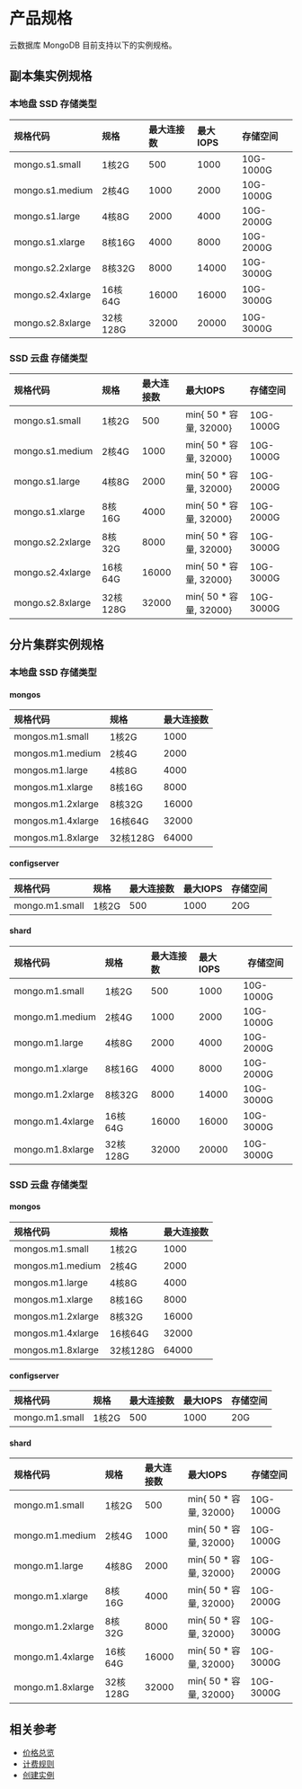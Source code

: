 # 产品规格

云数据库 MongoDB 目前支持以下的实例规格。

## 副本集实例规格

### 本地盘 SSD 存储类型

| 规格代码         | 规格     | 最大连接数 | 最大IOPS | 存储空间  |
| :--------------- | :------- | :--------- | :------- | :-------- |
| mongo.s1.small   | 1核2G    | 500        | 1000     | 10G-1000G |
| mongo.s1.medium  | 2核4G    | 1000       | 2000     | 10G-1000G |
| mongo.s1.large   | 4核8G    | 2000       | 4000     | 10G-2000G |
| mongo.s1.xlarge  | 8核16G   | 4000       | 8000     | 10G-2000G |
| mongo.s2.2xlarge | 8核32G   | 8000       | 14000    | 10G-3000G |
| mongo.s2.4xlarge | 16核64G  | 16000      | 16000    | 10G-3000G |
| mongo.s2.8xlarge | 32核128G | 32000      | 20000    | 10G-3000G |

### SSD 云盘 存储类型

| 规格代码         | 规格     | 最大连接数 | 最大IOPS               | 存储空间  |
| :--------------- | :------- | :--------- | :--------------------- | :-------- |
| mongo.s1.small   | 1核2G    | 500        | min{ 50 * 容量, 32000} | 10G-1000G |
| mongo.s1.medium  | 2核4G    | 1000       | min{ 50 * 容量, 32000} | 10G-1000G |
| mongo.s1.large   | 4核8G    | 2000       | min{ 50 * 容量, 32000} | 10G-2000G |
| mongo.s1.xlarge  | 8核16G   | 4000       | min{ 50 * 容量, 32000} | 10G-2000G |
| mongo.s2.2xlarge | 8核32G   | 8000       | min{ 50 * 容量, 32000} | 10G-3000G |
| mongo.s2.4xlarge | 16核64G  | 16000      | min{ 50 * 容量, 32000} | 10G-3000G |
| mongo.s2.8xlarge | 32核128G | 32000      | min{ 50 * 容量, 32000} | 10G-3000G |

## 分片集群实例规格

### 本地盘 SSD 存储类型

#### mongos

| 规格代码          | 规格     | 最大连接数 |
| :---------------- | :------- | :--------- |
| mongos.m1.small   | 1核2G    | 1000       |
| mongos.m1.medium  | 2核4G    | 2000       |
| mongos.m1.large   | 4核8G    | 4000       |
| mongos.m1.xlarge  | 8核16G   | 8000       |
| mongos.m1.2xlarge | 8核32G   | 16000      |
| mongos.m1.4xlarge | 16核64G  | 32000      |
| mongos.m1.8xlarge | 32核128G | 64000      |

#### configserver

| 规格代码       | 规格  | 最大连接数 | 最大IOPS | 存储空间 |
| :------------- | :---- | :--------- | :------- | :------- |
| mongo.m1.small | 1核2G | 500        | 1000     | 20G      |

#### shard

| 规格代码         | 规格     | 最大连接数 | 最大IOPS | 存储空间  |
| :--------------- | :------- | :--------- | :------- | --------- |
| mongo.m1.small   | 1核2G    | 500        | 1000     | 10G-1000G |
| mongo.m1.medium  | 2核4G    | 1000       | 2000     | 10G-1000G |
| mongo.m1.large   | 4核8G    | 2000       | 4000     | 10G-2000G |
| mongo.m1.xlarge  | 8核16G   | 4000       | 8000     | 10G-2000G |
| mongo.m1.2xlarge | 8核32G   | 8000       | 14000    | 10G-3000G |
| mongo.m1.4xlarge | 16核64G  | 16000      | 16000    | 10G-3000G |
| mongo.m1.8xlarge | 32核128G | 32000      | 20000    | 10G-3000G |

### SSD 云盘 存储类型

#### mongos

| 规格代码          | 规格     | 最大连接数 |
| :---------------- | :------- | :--------- |
| mongos.m1.small   | 1核2G    | 1000       |
| mongos.m1.medium  | 2核4G    | 2000       |
| mongos.m1.large   | 4核8G    | 4000       |
| mongos.m1.xlarge  | 8核16G   | 8000       |
| mongos.m1.2xlarge | 8核32G   | 16000      |
| mongos.m1.4xlarge | 16核64G  | 32000      |
| mongos.m1.8xlarge | 32核128G | 64000      |

#### configserver

| 规格代码       | 规格  | 最大连接数 | 最大IOPS | 存储空间 |
| :------------- | :---- | :--------- | :------- | :------- |
| mongo.m1.small | 1核2G | 500        | 1000     | 20G      |

#### shard

| 规格代码         | 规格     | 最大连接数 | 最大IOPS               | 存储空间  |
| :--------------- | :------- | :--------- | :--------------------- | --------- |
| mongo.m1.small   | 1核2G    | 500        | min{ 50 * 容量, 32000} | 10G-1000G |
| mongo.m1.medium  | 2核4G    | 1000       | min{ 50 * 容量, 32000} | 10G-1000G |
| mongo.m1.large   | 4核8G    | 2000       | min{ 50 * 容量, 32000} | 10G-2000G |
| mongo.m1.xlarge  | 8核16G   | 4000       | min{ 50 * 容量, 32000} | 10G-2000G |
| mongo.m1.2xlarge | 8核32G   | 8000       | min{ 50 * 容量, 32000} | 10G-3000G |
| mongo.m1.4xlarge | 16核64G  | 16000      | min{ 50 * 容量, 32000} | 10G-3000G |
| mongo.m1.8xlarge | 32核128G | 32000      | min{ 50 * 容量, 32000} | 10G-3000G |

## 相关参考


- [价格总览](../Pricing/Price-Overview.md)
- [计费规则](../Pricing/Billing-Rules.md)
- [创建实例](../Getting-Started/Create-Instance.md)
